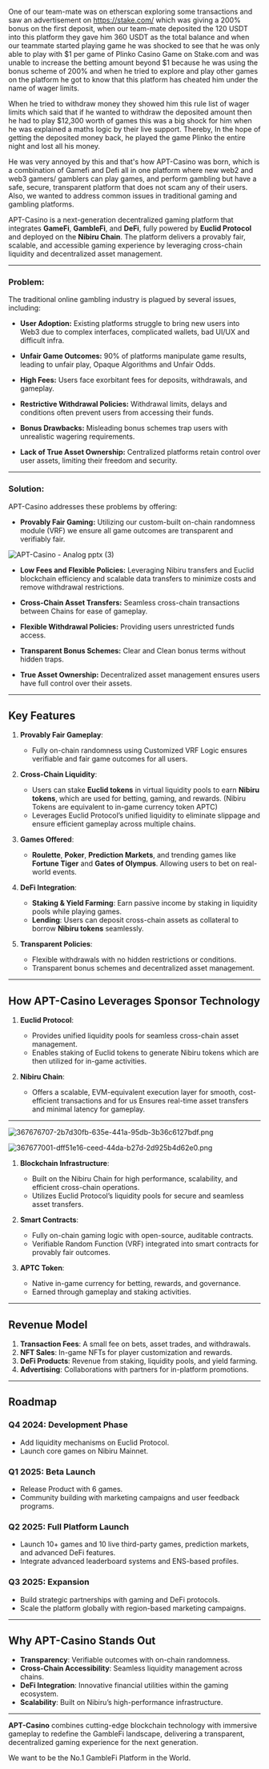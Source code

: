 One of our team-mate was on etherscan exploring some transactions and saw an advertisement on https://stake.com/ which was giving a 200% bonus on the first deposit, when our team-mate deposited the 120 USDT into this platform they gave him 360 USDT as the total balance and when our teammate started playing game he was shocked to see that he was only able to play with $1 per game of Plinko Casino Game on Stake.com and was unable to increase the betting amount beyond $1 because he was using the bonus scheme of 200% and when he tried to explore and play other games on the platform he got to know that this platform has cheated him under the name of wager limits.

When he tried to withdraw money they showed him this rule list of wager limits which said that if he wanted to withdraw the deposited amount then he had to play $12,300 worth of games this was a big shock for him when he was explained a maths logic by their live support. Thereby, In the hope of getting the deposited money back, he played the game Plinko the entire night and lost all his money.

He was very annoyed by this and that's how APT-Casino was born, which is a combination of Gamefi and Defi all in one platform where new web2 and web3 gamers/ gamblers can play games, and perform gambling but have a safe, secure, transparent platform that does not scam any of their users. Also, we wanted to address common issues in traditional gaming and gambling platforms.

APT-Casino is a next-generation decentralized gaming platform that integrates **GameFi**, **GambleFi**, and **DeFi**, fully powered by **Euclid Protocol** and deployed on the **Nibiru Chain**. The platform delivers a provably fair, scalable, and accessible gaming experience by leveraging cross-chain liquidity and decentralized asset management.

---

### Problem:
The traditional online gambling industry is plagued by several issues, including:
- **User Adoption:** Existing platforms struggle to bring new users into Web3 due to complex interfaces, complicated wallets, bad UI/UX and difficult infra.

- **Unfair Game Outcomes:** 90% of platforms manipulate game results, leading to unfair play, Opaque Algorithms and Unfair Odds.

- **High Fees:** Users face exorbitant fees for deposits, withdrawals, and gameplay.

- **Restrictive Withdrawal Policies:** Withdrawal limits, delays and conditions often prevent users from accessing their funds.

- **Bonus Drawbacks:** Misleading bonus schemes trap users with unrealistic wagering requirements.

- **Lack of True Asset Ownership:** Centralized platforms retain control over user assets, limiting their freedom and security.

---

### Solution:
 APT-Casino addresses these problems by offering:
- **Provably Fair Gaming:** Utilizing our custom-built on-chain randomness module (VRF) we ensure all game outcomes are transparent and verifiably fair.

![APT-Casino - Analog pptx (3)](https://github.com/user-attachments/assets/5e9ad93d-c2ab-4ebf-b4cd-05d349a9744b)

- **Low Fees and Flexible Policies:** Leveraging Nibiru transfers and Euclid blockchain efficiency and scalable data transfers to minimize costs and remove withdrawal restrictions.

- **Cross-Chain Asset Transfers:** Seamless cross-chain transactions between Chains for ease of gameplay.

- **Flexible Withdrawal Policies:** Providing users unrestricted funds access.

- **Transparent Bonus Schemes:** Clear and Clean bonus terms without hidden traps.

- **True Asset Ownership:** Decentralized asset management ensures users have full control over their assets.

---
## Key Features
1. **Provably Fair Gameplay**:
   - Fully on-chain randomness using Customized VRF Logic ensures verifiable and fair game outcomes for all users.

1. **Cross-Chain Liquidity**:
   - Users can stake **Euclid tokens** in virtual liquidity pools to earn **Nibiru tokens**, which are used for betting, gaming, and rewards. (Nibiru Tokens are equivalent to in-game currency token APTC)
   - Leverages Euclid Protocol’s unified liquidity to eliminate slippage and ensure efficient gameplay across multiple chains.

1. **Games Offered**:
   - **Roulette**, **Poker**, **Prediction Markets**, and trending games like **Fortune Tiger** and **Gates of Olympus**. Allowing users to bet on real-world events.

1. **DeFi Integration**:
   - **Staking & Yield Farming**: Earn passive income by staking in liquidity pools while playing games.
   - **Lending**: Users can deposit cross-chain assets as collateral to borrow **Nibiru tokens** seamlessly.

1. **Transparent Policies**:
   - Flexible withdrawals with no hidden restrictions or conditions.
   - Transparent bonus schemes and decentralized asset management.

---

## How APT-Casino Leverages Sponsor Technology

1. **Euclid Protocol**:
   - Provides unified liquidity pools for seamless cross-chain asset management.
   - Enables staking of Euclid tokens to generate Nibiru tokens which are then utilized for in-game activities.

1. **Nibiru Chain**:
   - Offers a scalable, EVM-equivalent execution layer for smooth, cost-efficient transactions and for us Ensures real-time asset transfers and minimal latency for gameplay.

---

![367676707-2b7d30fb-635e-441a-95db-3b36c6127bdf.png](https://cdn.dorahacks.io/static/files/1932f369f8c196d0e183b92495b8ec95.png)

![367677001-dff51e16-ceed-44da-b27d-2d925b4d62e0.png](https://cdn.dorahacks.io/static/files/1932f36e486aee65e8c87cb4a1288fed.png)

1. **Blockchain Infrastructure**:
   - Built on the Nibiru Chain for high performance, scalability, and efficient cross-chain operations.
   - Utilizes Euclid Protocol’s liquidity pools for secure and seamless asset transfers.

1. **Smart Contracts**:
   - Fully on-chain gaming logic with open-source, auditable contracts.
   - Verifiable Random Function (VRF) integrated into smart contracts for provably fair outcomes.

1. **APTC Token**:
   - Native in-game currency for betting, rewards, and governance.
   - Earned through gameplay and staking activities.

---

## Revenue Model
1. **Transaction Fees**: A small fee on bets, asset trades, and withdrawals.
2. **NFT Sales**: In-game NFTs for player customization and rewards.
3. **DeFi Products**: Revenue from staking, liquidity pools, and yield farming.
4. **Advertising**: Collaborations with partners for in-platform promotions.

---

## Roadmap
### **Q4 2024**: Development Phase  
- Add liquidity mechanisms on Euclid Protocol.  
- Launch core games on Nibiru Mainnet.

### **Q1 2025**: Beta Launch  
- Release Product with 6 games.
- Community building with marketing campaigns and user feedback programs.  

### **Q2 2025**: Full Platform Launch  
- Launch 10+ games and 10 live third-party games, prediction markets, and advanced DeFi features.  
- Integrate advanced leaderboard systems and ENS-based profiles.  

### **Q3 2025**: Expansion  
- Build strategic partnerships with gaming and DeFi protocols.  
- Scale the platform globally with region-based marketing campaigns.

---

## Why APT-Casino Stands Out
- **Transparency**: Verifiable outcomes with on-chain randomness.
- **Cross-Chain Accessibility**: Seamless liquidity management across chains.
- **DeFi Integration**: Innovative financial utilities within the gaming ecosystem.
- **Scalability**: Built on Nibiru’s high-performance infrastructure.

---

**APT-Casino** combines cutting-edge blockchain technology with immersive gameplay to redefine the GambleFi landscape, delivering a transparent, decentralized gaming experience for the next generation.

We want to be the No.1 GambleFi Platform in the World.
